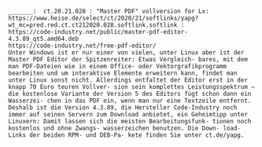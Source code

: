
	_______:  ct.20.21.028 : "Master PDF" vollversion for Lx:
	https://www.heise.de/select/ct/2020/21/softlinks/yapg?wt_mc=pred.red.ct.ct212020.028.softlink.softlink :
	https://code-industry.net/public/master-pdf-editor-4.3.89_qt5.amd64.deb
	https://code-industry.net/free-pdf-editor/
	Unter Windows ist er nur einer von vielen, unter Linux aber ist der Master PDF Editor der Spitzenreiter: Etwas Vergleich- bares, mit dem man PDF-Dateien wie in einem Office- oder Vektorgrafikprogramm bearbeiten und um interaktive Elemente erweitern kann, findet man unter Linux sonst nicht. Allerdings entfaltet der Editor erst in der knapp 70 Euro teuren Vollver- sion sein komplettes Leistungsspektrum – die kostenlose Variante der Version 5 des Editors fügt schon dann ein Wasserzei- chen in das PDF ein, wenn man nur eine Textzeile entfernt.  Deshalb ist die Version 4.3.89, die Hersteller Code-Industry noch immer auf seinen Servern zum Download anbietet, ein Geheimtipp unter Linuxern: Damit lassen sich die meisten Bearbeitungsfunk- tionen noch kostenlos und ohne Zwangs- wasserzeichen benutzen. Die Down- load-Links der beiden RPM- und DEB-Pa- kete finden Sie unter ct.de/yapg.
